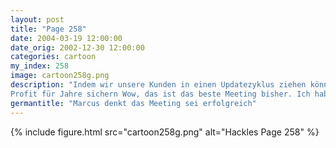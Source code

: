 ```yaml
---
layout: post
title: "Page 258"
date: 2004-03-19 12:00:00
date_orig: 2002-12-30 12:00:00
categories: cartoon
my_index: 258
image: cartoon258g.png
description: "Indem wir unsere Kunden in einen Updatezyklus ziehen können wir unseren
Profit für Jahre sichern Wow, das ist das beste Meeting bisher. Ich hab die noch nie so aufmerksam und ergeben gesehen Ich bin froh, dass ihr Geeks euch über eure Prioritäten im Klaren seid Marcus Hackles Pete Percy Katrina Vittles"
germantitle: "Marcus denkt das Meeting sei erfolgreich"
---
```


{% include figure.html src="cartoon258g.png" alt="Hackles Page 258"  %}
